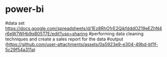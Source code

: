 # power-bi
#data set https://docs.google.com/spreadsheets/d/1Ez8RhO1rE2QikfdddOZ19eEZhN4r6eW7WHb9qB05T7E/edit?usp=sharing
#performing data cleaning techniques  and create a sales report for the data
#output (https://github.com/user-attachments/assets/0a5923e9-e304-49bd-bf1f-5c29f54a311a)

